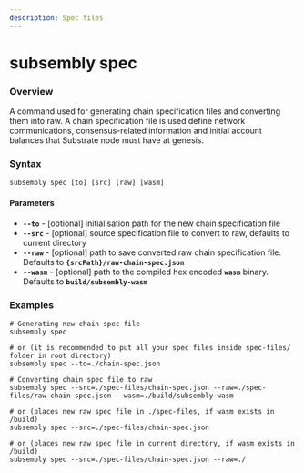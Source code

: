 ```yaml
---
description: Spec files
---
```


# subsembly spec

### Overview

A command used for generating chain specification files and converting them into raw. A chain specification file is used define network communications, consensus-related information and initial account balances that Substrate node must have at genesis.

### Syntax

```text
subsembly spec [to] [src] [raw] [wasm]
```

#### Parameters

* **`--to`** - \[optional\] initialisation path for the new chain specification file
* **`--src`** - \[optional\] source specification file to convert to raw, defaults to current directory
* **`--raw`** - \[optional\] path to save converted raw chain specification file. Defaults to **`{srcPath}/raw-chain-spec.json`**
* **`--wasm`** - \[optional\] path to the compiled hex encoded **`wasm`** binary. Defaults to **`build/subsembly-wasm`**

### Examples

```text
# Generating new chain spec file
subsembly spec

# or (it is recommended to put all your spec files inside spec-files/ folder in root directory)
subsembly spec --to=./chain-spec.json

# Converting chain spec file to raw
subsembly spec --src=./spec-files/chain-spec.json --raw=./spec-files/raw-chain-spec.json --wasm=./build/subsembly-wasm

# or (places new raw spec file in ./spec-files, if wasm exists in /build)
subsembly spec --src=./spec-files/chain-spec.json

# or (places new raw spec file in current directory, if wasm exists in /build)
subsembly spec --src=./spec-files/chain-spec.json --raw=./
```

